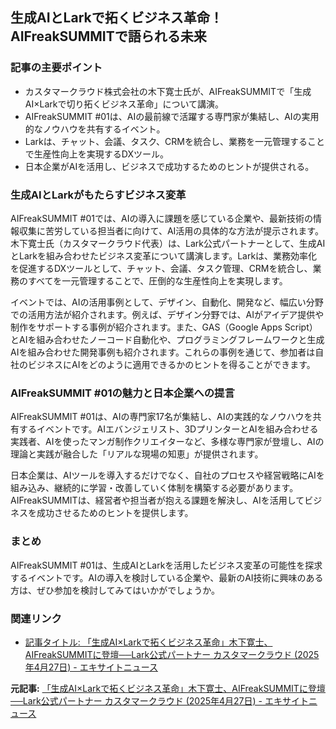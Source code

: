 ## 生成AIとLarkで拓くビジネス革命！AIFreakSUMMITで語られる未来

### 記事の主要ポイント

* カスタマークラウド株式会社の木下寛士氏が、AIFreakSUMMITで「生成AI×Larkで切り拓くビジネス革命」について講演。
* AIFreakSUMMIT #01は、AIの最前線で活躍する専門家が集結し、AIの実用的なノウハウを共有するイベント。
* Larkは、チャット、会議、タスク、CRMを統合し、業務を一元管理することで生産性向上を実現するDXツール。
* 日本企業がAIを活用し、ビジネスで成功するためのヒントが提供される。

### 生成AIとLarkがもたらすビジネス変革

AIFreakSUMMIT #01では、AIの導入に課題を感じている企業や、最新技術の情報収集に苦労している担当者に向けて、AI活用の具体的な方法が提示されます。木下寛士氏（カスタマークラウド代表）は、Lark公式パートナーとして、生成AIとLarkを組み合わせたビジネス変革について講演します。Larkは、業務効率化を促進するDXツールとして、チャット、会議、タスク管理、CRMを統合し、業務のすべてを一元管理することで、圧倒的な生産性向上を実現します。

イベントでは、AIの活用事例として、デザイン、自動化、開発など、幅広い分野での活用方法が紹介されます。例えば、デザイン分野では、AIがアイデア提供や制作をサポートする事例が紹介されます。また、GAS（Google Apps Script）とAIを組み合わせたノーコード自動化や、プログラミングフレームワークと生成AIを組み合わせた開発事例も紹介されます。これらの事例を通じて、参加者は自社のビジネスにAIをどのように適用できるかのヒントを得ることができます。

### AIFreakSUMMIT #01の魅力と日本企業への提言

AIFreakSUMMIT #01は、AIの専門家17名が集結し、AIの実践的なノウハウを共有するイベントです。AIエバンジェリスト、3DプリンターとAIを組み合わせる実践者、AIを使ったマンガ制作クリエイターなど、多様な専門家が登壇し、AIの理論と実践が融合した「リアルな現場の知恵」が提供されます。

日本企業は、AIツールを導入するだけでなく、自社のプロセスや経営戦略にAIを組み込み、継続的に学習・改善していく体制を構築する必要があります。AIFreakSUMMITは、経営者や担当者が抱える課題を解決し、AIを活用してビジネスを成功させるためのヒントを提供します。

### まとめ

AIFreakSUMMIT #01は、生成AIとLarkを活用したビジネス変革の可能性を探求するイベントです。AIの導入を検討している企業や、最新のAI技術に興味のある方は、ぜひ参加を検討してみてはいかがでしょうか。

### 関連リンク

* [記事タイトル: 「生成AI×Larkで拓くビジネス革命」木下寛士、AIFreakSUMMITに登壇──Lark公式パートナー カスタマークラウド (2025年4月27日) - エキサイトニュース](https://www.excite.co.jp/news/article/Prtimes_2024-04-27-99810-496/)


**元記事:** [「生成AI×Larkで拓くビジネス革命」木下寛士、AIFreakSUMMITに登壇──Lark公式パートナー カスタマークラウド (2025年4月27日) - エキサイトニュース](https://www.excite.co.jp/news/article/Prtimes_2025-04-27-99810-496/)